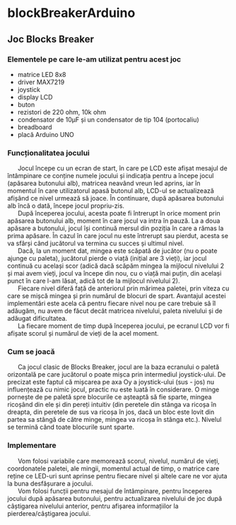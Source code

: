 # blockBreakerArduino
## Joc Blocks Breaker

### Elementele pe care le-am utilizat pentru acest joc
  * matrice LED 8x8 
  * driver MAX7219 
  * joystick 
  * display LCD 
  * buton 
  * rezistori de 220 ohm, 10k ohm 
  * condensator de 10μF și un condensator de tip 104 (portocaliu) 
  * breadboard 
  * placă Arduino UNO 

### Funcționalitatea jocului

&nbsp;&nbsp;&nbsp;&nbsp;&nbsp;&nbsp;Jocul începe cu un ecran de start, în care pe LCD este afișat mesajul de întâmpinare ce conține numele jocului și indicația pentru a începe jocul (apăsarea butonului alb), matricea neavând vreun led aprins, iar în momentul în care utilizatorul apasă butonul alb, LCD-ul se actualizează afișând ce nivel urmează să joace. În continuare, după apăsarea butonului alb încă o dată, începe jocul propriu-zis.<br>
&nbsp;&nbsp;&nbsp;&nbsp;&nbsp;&nbsp;După începerea jocului, acesta poate fi întrerupt în orice moment prin apăsarea butonului alb, moment în care jocul va intra în pauză. La a doua apăsare a butonului, jocul își continuă mersul din poziția în care a rămas la prima apăsare. În cazul în care jocul nu este întrerupt sau pierdut, acesta se va sfârși când jucătorul va termina cu succes și ultimul nivel.<br>
&nbsp;&nbsp;&nbsp;&nbsp;&nbsp;&nbsp;Dacă, la un moment dat, mingea este scăpată de jucător (nu o poate ajunge cu paleta), jucătorul pierde o viață (inițial are 3 vieți), iar jocul continuă cu același scor (adică dacă scăpăm mingea la mijlocul nivelului 2 și mai avem vieți, jocul va începe din nou, cu o viață mai puțin, din același punct în care l-am lăsat, adică tot de la mijlocul nivelului 2).<br>
&nbsp;&nbsp;&nbsp;&nbsp;&nbsp;&nbsp;Fiecare nivel diferă față de anteriorul prin mărimea paletei, prin viteza cu care se mișcă mingea și prin numărul de blocuri de spart. Avantajul acestei implementări este acela că pentru fiecare nivel nou pe care trebuie să îl adăugăm, nu avem de făcut decât matricea nivelului, paleta nivelului și de adăugat dificultatea.<br>
&nbsp;&nbsp;&nbsp;&nbsp;&nbsp;&nbsp;La fiecare moment de timp după începerea jocului, pe ecranul LCD vor fi afișate scorul și numărul de vieți de la acel moment.

### Cum se joacă

&nbsp;&nbsp;&nbsp;&nbsp;&nbsp;&nbsp;Ca jocul clasic de Blocks Breaker, jocul are la baza ecranului o paletă orizontală pe care jucătorul o poate mișca prin intermediul joystick-ului. De precizat este faptul că mișcarea pe axa Oy a joystick-ului (sus - jos) nu influențează cu nimic jocul, practic nu este luată în considerare. O minge pornește de pe paletă spre blocurile ce așteaptă să fie sparte, mingea ricoșând din ele și din pereți intuitiv (din peretele din stânga va ricoșa în dreapta, din peretele de sus va ricoșa în jos, dacă un bloc este lovit din partea sa stângă de către minge, mingea va ricoșa în stânga etc.). Nivelul se termină când toate blocurile sunt sparte.

### Implementare

&nbsp;&nbsp;&nbsp;&nbsp;&nbsp;&nbsp;Vom folosi variabile care memorează scorul, nivelul, numărul de vieți, coordonatele paletei, ale mingii, momentul actual de timp, o matrice care reține ce LED-uri sunt aprinse pentru fiecare nivel și altele care ne vor ajuta la buna desfășurare a jocului.<br>
&nbsp;&nbsp;&nbsp;&nbsp;&nbsp;&nbsp;Vom folosi funcții pentru mesajul de întâmpinare, pentru începerea jocului după apăsarea butonului, pentru actualizarea nivelului de joc după câștigarea nivelului anterior, pentru afișarea informațiilor la pierderea/câștigarea jocului.
